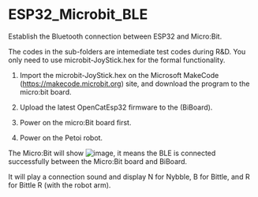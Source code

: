 # ESP32_Microbit_BLE
Establish the Bluetooth connection between ESP32 and Micro:Bit.

The codes in the sub-folders are intemediate test codes during R&D. You only need to use microbit-JoyStick.hex for the formal functionality. 

1. Import the microbit-JoyStick.hex on the Microsoft MakeCode (https://makecode.microbit.org) site, and download the program to the micro:bit board.

2. Upload the latest OpenCatEsp32 firmware to the (BiBoard).

3. Power on the micro:Bit board first.

4. Power on the Petoi robot.

The Micro:Bit will show ![image](https://github.com/user-attachments/assets/e7946543-c4f3-45f8-a179-c942b8335558), it means the BLE is connected successfully between the Micro:Bit board and BiBoard.

It will play a connection sound and display N for Nybble, B for Bittle, and R for Bittle R (with the robot arm).


